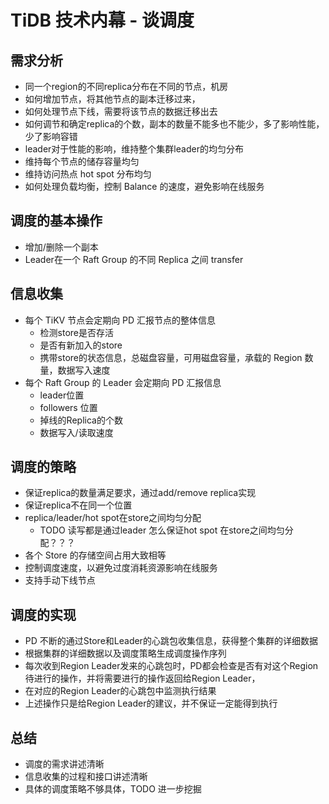 # TiDB 技术内幕 - 谈调度

## 需求分析
- 同一个region的不同replica分布在不同的节点，机房
- 如何增加节点，将其他节点的副本迁移过来，
- 如何处理节点下线，需要将该节点的数据迁移出去
- 如何调节和确定replica的个数，副本的数量不能多也不能少，多了影响性能，少了影响容错
- leader对于性能的影响，维持整个集群leader的均匀分布
- 维持每个节点的储存容量均匀
- 维持访问热点 hot spot 分布均匀
- 如何处理负载均衡，控制 Balance 的速度，避免影响在线服务

## 调度的基本操作
- 增加/删除一个副本
- Leader在一个 Raft Group 的不同 Replica 之间 transfer

## 信息收集
- 每个 TiKV 节点会定期向 PD 汇报节点的整体信息
  - 检测store是否存活
  - 是否有新加入的store
  - 携带store的状态信息，总磁盘容量，可用磁盘容量，承载的 Region 数量，数据写入速度
- 每个 Raft Group 的 Leader 会定期向 PD 汇报信息
  - leader位置
  - followers 位置
  - 掉线的Replica的个数
  - 数据写入/读取速度

## 调度的策略
- 保证replica的数量满足要求，通过add/remove replica实现
- 保证replica不在同一个位置
- replica/leader/hot spot在store之间均匀分配
  - TODO 读写都是通过leader 怎么保证hot spot 在store之间均匀分配？？？
- 各个 Store 的存储空间占用大致相等
- 控制调度速度，以避免过度消耗资源影响在线服务
- 支持手动下线节点

## 调度的实现
- PD 不断的通过Store和Leader的心跳包收集信息，获得整个集群的详细数据
- 根据集群的详细数据以及调度策略生成调度操作序列
- 每次收到Region Leader发来的心跳包时，PD都会检查是否有对这个Region待进行的操作，并将需要进行的操作返回给Region Leader，
- 在对应的Region Leader的心跳包中监测执行结果
- 上述操作只是给Region Leader的建议，并不保证一定能得到执行

## 总结
- 调度的需求讲述清晰
- 信息收集的过程和接口讲述清晰
- 具体的调度策略不够具体，TODO 进一步挖掘
